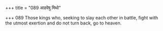 +++
title = "089 आहवेषु मिथो"

+++
089	Those kings who, seeking to slay each other in battle, fight with the utmost exertion and do not turn back, go to heaven.